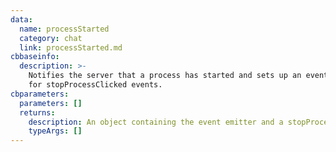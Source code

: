 ```yaml
---
data:
  name: processStarted
  category: chat
  link: processStarted.md
cbbaseinfo:
  description: >-
    Notifies the server that a process has started and sets up an event listener
    for stopProcessClicked events.
cbparameters:
  parameters: []
  returns:
    description: An object containing the event emitter and a stopProcess method.
    typeArgs: []
---
```

<CBBaseInfo/> 
 <CBParameters/>